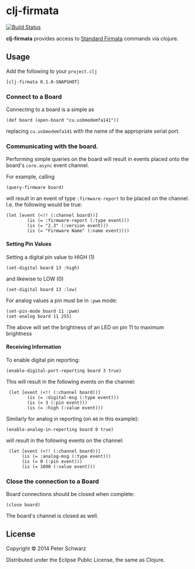 # clj-firmata

[![Build Status](https://travis-ci.org/peterschwarz/clj-firmata.png?branch=master)](https://travis-ci.org/peterschwarz/clj-firmata)

**clj-firmata** provides access to [Standard Firmata](http://firmata.org/) commands via clojure.

## Usage

Add the following to your `project.clj`

	[clj-firmata 0.1.0-SNAPSHOT]

### Connect to a Board

Connecting to a board is a simple as

    (def board (open-board "cu.usbmodemfa141"))

replacing `cu.usbmodemfa141` with the name of the appropriate serial port.

### Communicating with the board.

Performing simple queries on the board will result in events placed onto the board's `core.async` event channel.

For example, calling

    (query-firmware board)

will result in an event of type `:firmware-report` to be placed on the channel.  I.e. the following would be true:

    (let [event (<!! (:channel board))]
            (is (= :firmware-report (:type event)))
            (is (= "2.3" (:version event)))
            (is (= "Firmware Name" (:name event))))

#### Setting Pin Values

Setting a digital pin value to HIGH (1)

    (set-digital board 13 :high)
    
and likewise to LOW (0)

    (set-digital board 13 :low)
    
For analog values a pin must be in `:pwm` mode:

    (set-pin-mode board 11 :pwm)
    (set-analog board 11 255)
    
The above will set the brightness of an LED on pin 11 to maximum brightness
    
#### Receiving Information

To enable digital pin reporting:

	(enable-digital-port-reporting board 3 true)
	
This will result in the following events on the channel:

     (let [event (<!! (:channel board))]
            (is (= :digital-msg (:type event)))
            (is (= 3 (:pin event)))
            (is (= :high (:value event)))

Similarly for analog in reporting (on `A0` in this example):

	(enable-analog-in-reporting board 0 true)
	
will result in the following events on the channel:

     (let [event (<!! (:channel board))]
          (is (= :analog-msg (:type event)))
          (is (= 0 (:pin event)))
          (is (= 1000 (:value event)))

### Close the connection to a Board

Board connections should be closed when complete:

    (close board)
    
The board's channel is closed as well.


## License

Copyright © 2014 Peter Schwarz

Distributed under the Eclipse Public License, the same as Clojure.
